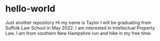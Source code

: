 # hello-world
Just another repository
Hi my name is Taylor I will be graduating from Suffolk Law School in May 2022. I am interested in Intellectual Property Law.  I am from southern New Hampshire run and hike in my free time.
